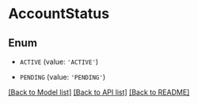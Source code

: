 # AccountStatus


## Enum

* `ACTIVE` (value: `'ACTIVE'`)

* `PENDING` (value: `'PENDING'`)

[[Back to Model list]](../README.md#documentation-for-models) [[Back to API list]](../README.md#documentation-for-api-endpoints) [[Back to README]](../README.md)


